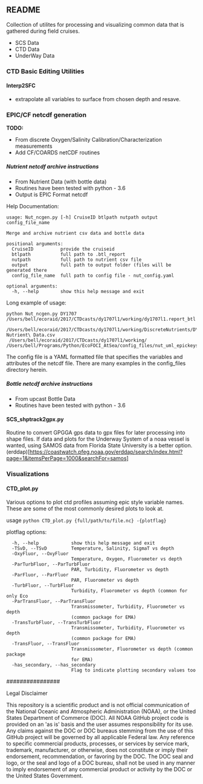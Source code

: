 README
------
Collection of utilites for processing and visualizing common data that is gathered during field cruises.

- SCS Data
- CTD Data
- UnderWay Data   

### CTD Basic Editing Utilities
#### Interp2SFC
- extrapolate all variables to surface from chosen depth and resave.


### EPIC/CF netcdf generation
**TODO:**
- From discrete Oxygen/Salinity Calibration/Characterization measurements
- Add CF/COARDS netCDF routines

##### Nutrient netcdf archive instructions
- From Nutrient Data (with bottle data)
- Routines have been tested with python - 3.6
- Output is EPIC Format netcdf

Help Documentation:   

```
usage: Nut_ncgen.py [-h] CruiseID btlpath nutpath output config_file_name

Merge and archive nutrient csv data and bottle data

positional arguments:
  CruiseID          provide the cruiseid
  btlpath           full path to .btl_report
  nutpath           full path to nutrient csv file
  output            full path to output folder (files will be generated there
  config_file_name  full path to config file - nut_config.yaml

optional arguments:
  -h, --help        show this help message and exit
```

Long example of usage:   
```
python Nut_ncgen.py DY1707 /Users/bell/ecoraid/2017/CTDcasts/dy1707l1/working/dy1707l1.report_btl 
 /Users/bell/ecoraid/2017/CTDcasts/dy1707l1/working/DiscreteNutrients/DY1707\ Nutrient\ Data.csv 
 /Users/bell/ecoraid/2017/CTDcasts/dy1707l1/working/ /Users/bell/Programs/Python/EcoFOCI_AtSea/config_files/nut_uml_epickeys.yaml
```

The config file is a YAML formatted file that specifies the variables and attributes of the netcdf file.  There are many examples in the config_files directory herein.


##### Bottle netcdf archive instructions
- From upcast Bottle Data
- Routines have been tested with python - 3.6

#### SCS_shptrack2gpx.py

Routine to convert GPGGA gps data to gpx files for later processing into shape files.  If data and plots for the Underway System of a noaa vessel is wanted, using SAMOS data from Florida State University is a better option. (erddap)[https://coastwatch.pfeg.noaa.gov/erddap/search/index.html?page=1&itemsPerPage=1000&searchFor=samos]

### Visualizations
#### CTD_plot.py

Various options to plot ctd profiles assuming epic style variable names.  These are some of the most commonly desired plots to look at.

usage `python CTD_plot.py {full/path/to/file.nc} -{plotflag}`

plotflag options:
```
  -h, --help            show this help message and exit
  -TSvD, --TSvD         Temperature, Salinity, SigmaT vs depth
  -OxyFluor, --OxyFluor
                        Temperature, Oxygen, Fluorometer vs depth
  -ParTurbFluor, --ParTurbFluor
                        PAR, Turbidity, Fluorometer vs depth
  -ParFluor, --ParFluor
                        PAR, Fluorometer vs depth
  -TurbFluor, --TurbFluor
                        Turbidity, Fluorometer vs depth (common for only Eco
  -ParTransFluor, --ParTransFluor
                        Transmissometer, Turbidity, Fluorometer vs depth
                        (common package for EMA)
  -TransTurbFluor, --TransTurbFluor
                        Transmissometer, Turbidity, Fluorometer vs depth
                        (common package for EMA)
  -TransFluor, --TransFluor
                        Transmissometer, Fluorometer vs depth (common package
                        for EMA)
  -has_secondary, --has_secondary
                        Flag to indicate plotting secondary values too
```


################

Legal Disclaimer

This repository is a scientific product and is not official communication of the National Oceanic and Atmospheric Administration (NOAA), or the United States Department of Commerce (DOC). All NOAA GitHub project code is provided on an 'as is' basis and the user assumes responsibility for its use. Any claims against the DOC or DOC bureaus stemming from the use of this GitHub project will be governed by all applicable Federal law. Any reference to specific commercial products, processes, or services by service mark, trademark, manufacturer, or otherwise, does not constitute or imply their endorsement, recommendation, or favoring by the DOC. The DOC seal and logo, or the seal and logo of a DOC bureau, shall not be used in any manner to imply endorsement of any commercial product or activity by the DOC or the United States Government.